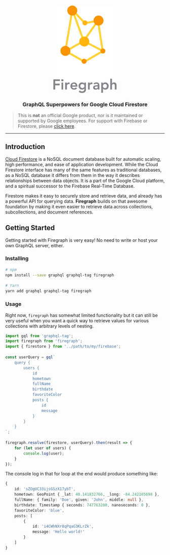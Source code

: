 <p align="center">
    <img src="./assets/brand.svg" width="200px"/>
</p>
<h3 align="center">GraphQL Superpowers for Google Cloud Firestore</h3>

> This is **not** an official Google product, nor is it maintained or supported by Google employees. For support with Firebase or Firestore, please [click here](https://firebase.google.com/support/).

___

## Introduction

[Cloud Firestore](https://cloud.google.com/firestore/docs/) is a NoSQL document database built for automatic scaling, high performance, and ease of application development. While the Cloud Firestore interface has many of the same features as traditional databases, as a NoSQL database it differs from them in the way it describes relationships between data objects. It is a part of the Google Cloud platform, and a spiritual successor to the Firebase Real-Time Database.

Firestore makes it easy to securely store and retrieve data, and already has a powerful API for querying data. **Firegraph** builds on that awesome foundation by making it even easier to retrieve data across collections, subcollections, and document references.

## Getting Started

Getting started with Firegraph is very easy! No need to write or host your own GraphQL server, either.

### Installing

``` bash
# npm
npm install --save graphql graphql-tag firegraph

# Yarn
yarn add graphql graphql-tag firegraph
```

### Usage

Right now, `firegraph` has somewhat limited functionality but it can still be very useful when you want a quick way to retrieve values for various collections with arbitrary levels of nesting.

``` typescript
import gql from 'graphql-tag';
import firegraph from 'firegraph';
import { firestore } from '../path/to/my/firebase';

const userQuery = gql`
    query {
        users {
            id
            hometown
            fullName
            birthdate
            favoriteColor
            posts {
                id
                message
            }
        }
    }
`;

firegraph.resolve(firestore, userQuery).then(result => {
    for (let user of users) {
        console.log(user);
    }
});
```

The console log in that for loop at the end would produce something like:

``` typescript
{
    id: 'sZOgUC33ijsGSzX17ybT',
    hometown: GeoPoint { _lat: 40.141832766, _long: -84.242165698 },
    fullName: { family: 'Doe', given: 'John', middle: null },
    birthdate: Timestamp { seconds: 747763200, nanoseconds: 0 },
    favoriteColor: 'blue',
    posts: [
        {
            id: 'i4CWhNXr8qPqaG3KLrZk',
            message: 'Hello world!'
        }
    ]
}
```
